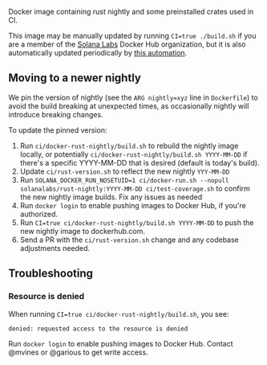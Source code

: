 Docker image containing rust nightly and some preinstalled crates used in CI.

This image may be manually updated by running `CI=true ./build.sh` if you are a member
of the [Solana Labs](https://hub.docker.com/u/solanalabs/) Docker Hub
organization, but it is also automatically updated periodically by
[this automation](https://buildkite.com/solana-labs/solana-ci-docker-rust-nightly).

## Moving to a newer nightly

We pin the version of nightly (see the `ARG nightly=xyz` line in `Dockerfile`)
to avoid the build breaking at unexpected times, as occasionally nightly will
introduce breaking changes.

To update the pinned version:
1. Run `ci/docker-rust-nightly/build.sh` to rebuild the nightly image locally,
   or potentially `ci/docker-rust-nightly/build.sh YYYY-MM-DD` if there's a
   specific YYYY-MM-DD that is desired (default is today's build).
1. Update `ci/rust-version.sh` to reflect the new nightly `YYY-MM-DD`
1. Run `SOLANA_DOCKER_RUN_NOSETUID=1 ci/docker-run.sh --nopull solanalabs/rust-nightly:YYYY-MM-DD ci/test-coverage.sh`
   to confirm the new nightly image builds.  Fix any issues as needed
1. Run `docker login` to enable pushing images to Docker Hub, if you're authorized.
1. Run `CI=true ci/docker-rust-nightly/build.sh YYYY-MM-DD` to push the new nightly image to dockerhub.com.
1. Send a PR with the `ci/rust-version.sh` change and any codebase adjustments needed.

## Troubleshooting

### Resource is denied

When running `CI=true ci/docker-rust-nightly/build.sh`, you see:

```
denied: requested access to the resource is denied
```

Run `docker login` to enable pushing images to Docker Hub. Contact @mvines or @garious
to get write access.
